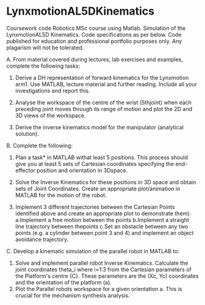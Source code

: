 # LynxmotionAL5DKinematics

Coursework code Robotics MSc course using Matlab. Simulation of the LynxmotionAL5D Kinematics. Code specifications as per below.
Code published for education and professional portfolio purposes only. Any plagarism will not be tolerated.  

A. From material covered during lectures, lab exercises and examples, complete the following tasks:
1) Derive a DH representation of forward kinematics for the Lynxmotion arm1. 
Use MATLAB, lecture material and further reading. Include all your investigations and report this.

2) Analyse the workspace of the centre of the wrist (5thjoint) when each preceding joint moves through its 
range of motion and plot the 2D and 3D views of the workspace.

3) Derive the inverse kinematics model for the manipulator (analytical solution).

B. Complete the following:
1) Plan a task* in MATLAB withat least 5 positions. This process 
should give you at least 5 sets of Cartesian coordinates specifying the end-effector position and orientation in 3Dspace.

2) Solve the Inverse Kinematics for these positions in 3D space and obtain sets of Joint Coordinates. 
Create an appropriate plot/animation in MATLAB for the motion of the robot.

3) Implement 3 different trajectories between the Cartesian Points identified above and create an 
appropriate plot to demonstrate them):
a.Implement a free motion between the points
b.Implement a straight line trajectory between thepoints
c.Set an obstacle between any two points (e.g. a cylinder between point 3 and 4) and implement an object avoidance trajectory.

C. Develop a kinematic simulation of the parallel robot in MATLAB to:
1) Solve and implement parallel robot Inverse Kinematics. Calculate the joint coordinates theta_i where i=1:3 from the 
Cartesian parameters of the Platform's centre {C}. These parameters are the (Xc, Yc) coordinates and the orientation of the platform (a). 
2) Plot the Parallel robots workspace for a given orientation a. This is crucial for the mechanism synthesis analysis.
